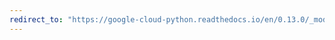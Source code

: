 ```yaml
---
redirect_to: "https://google-cloud-python.readthedocs.io/en/0.13.0/_modules/gcloud/monitoring/metric.html"
---
```

